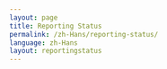 ```yaml
---
layout: page
title: Reporting Status
permalink: /zh-Hans/reporting-status/
language: zh-Hans
layout: reportingstatus
---
```

